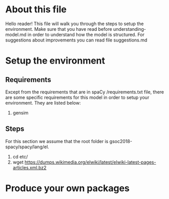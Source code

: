 # About this file

Hello reader! This file will walk you through the steps to setup the environment. Make sure that you have read before understanding-model.md in order to understand how the model is structured. For suggestions about improvements you can read file suggestions.md


# Setup the environment

## Requirements

Except from the requirements that are in spaCy /requirements.txt file, there are some specific requirements for this model in order to setup your environment. They are listed below:

1. gensim


## Steps

For this section we assume that the root folder is gsoc2018-spacy/spacy/lang/el.

1. cd etc/
2. wget https://dumps.wikimedia.org/elwiki/latest/elwiki-latest-pages-articles.xml.bz2






# Produce your own packages







